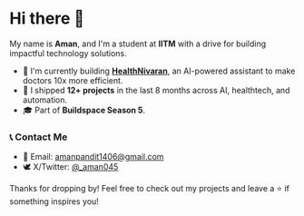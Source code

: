 # Hi there 👋

My name is **Aman**, and I'm a student at **IITM** with a drive for building impactful technology solutions.

- 👷 I'm currently building [**HealthNivaran**](https://healthnivaran.in), an AI-powered assistant to make doctors 10x more efficient.
- 🌱 I shipped **12+ projects** in the last 8 months across AI, healthtech, and automation.
- 🎓 Part of **Buildspace Season 5**.

### 📞 Contact Me

- 📧 Email: [amanpandit1406@gmail.com](mailto:amanpandit1406@gmail.com)
- 🕊️ X/Twitter: [@_aman045](https://x.com/amannhq)

Thanks for dropping by! 
Feel free to check out my projects and leave a ⭐ if something inspires you!
